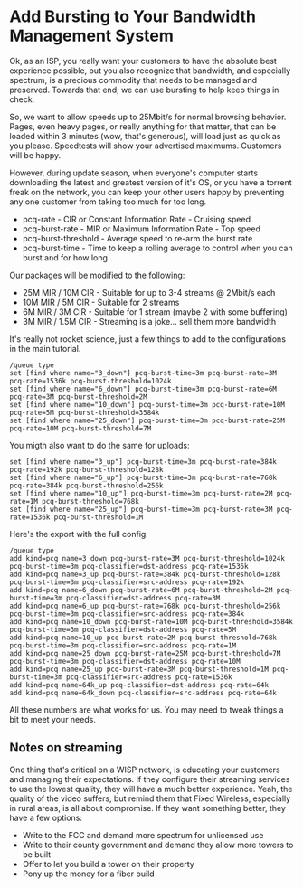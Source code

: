 # Add Bursting to Your Bandwidth Management System

Ok, as an ISP, you really want your customers to have the absolute best experience possible, but you also recognize that bandwidth, and especially spectrum, is a precious commodity that needs to be managed and preserved.  Towards that end, we can use bursting to help keep things in check.

So, we want to allow speeds up to 25Mbit/s for normal browsing behavior.  Pages, even heavy pages, or really anything for that matter, that can be loaded within 3 minutes (wow, that's generous), will load just as quick as you please.  Speedtests will show your advertised maximums.  Customers will be happy.

However, during update season, when everyone's computer starts downloading the latest and greatest version of it's OS, or you have a torrent freak on the network, you can keep your other users happy by preventing any one customer from taking too much for too long.

* pcq-rate - CIR or Constant Information Rate - Cruising speed
* pcq-burst-rate - MIR or Maximum Information Rate - Top speed
* pcq-burst-threshold - Average speed to re-arm the burst rate
* pcq-burst-time - Time to keep a rolling average to control when you can burst and for how long

Our packages will be modified to the following:

* 25M MIR / 10M CIR - Suitable for up to 3-4 streams @ 2Mbit/s each
* 10M MIR / 5M CIR - Suitable for 2 streams
* 6M MIR / 3M CIR - Suitable for 1 stream (maybe 2 with some buffering)
* 3M MIR / 1.5M CIR - Streaming is a joke... sell them more bandwidth

It's really not rocket science, just a few things to add to the configurations in the main tutorial.

```
/queue type
set [find where name="3_down"] pcq-burst-time=3m pcq-burst-rate=3M pcq-rate=1536k pcq-burst-threshold=1024k 
set [find where name="6_down"] pcq-burst-time=3m pcq-burst-rate=6M pcq-rate=3M pcq-burst-threshold=2M
set [find where name="10_down"] pcq-burst-time=3m pcq-burst-rate=10M pcq-rate=5M pcq-burst-threshold=3584k 
set [find where name="25_down"] pcq-burst-time=3m pcq-burst-rate=25M pcq-rate=10M pcq-burst-threshold=7M         

```

You migth also want to do the same for uploads:

```
set [find where name="3_up"] pcq-burst-time=3m pcq-burst-rate=384k pcq-rate=192k pcq-burst-threshold=128k
set [find where name="6_up"] pcq-burst-time=3m pcq-burst-rate=768k pcq-rate=384k pcq-burst-threshold=256k
set [find where name="10_up"] pcq-burst-time=3m pcq-burst-rate=2M pcq-rate=1M pcq-burst-threshold=768k
set [find where name="25_up"] pcq-burst-time=3m pcq-burst-rate=3M pcq-rate=1536k pcq-burst-threshold=1M
```

Here's the export with the full config:

```
/queue type
add kind=pcq name=3_down pcq-burst-rate=3M pcq-burst-threshold=1024k pcq-burst-time=3m pcq-classifier=dst-address pcq-rate=1536k
add kind=pcq name=3_up pcq-burst-rate=384k pcq-burst-threshold=128k pcq-burst-time=3m pcq-classifier=src-address pcq-rate=192k
add kind=pcq name=6_down pcq-burst-rate=6M pcq-burst-threshold=2M pcq-burst-time=3m pcq-classifier=dst-address pcq-rate=3M
add kind=pcq name=6_up pcq-burst-rate=768k pcq-burst-threshold=256k pcq-burst-time=3m pcq-classifier=src-address pcq-rate=384k
add kind=pcq name=10_down pcq-burst-rate=10M pcq-burst-threshold=3584k pcq-burst-time=3m pcq-classifier=dst-address pcq-rate=5M
add kind=pcq name=10_up pcq-burst-rate=2M pcq-burst-threshold=768k pcq-burst-time=3m pcq-classifier=src-address pcq-rate=1M
add kind=pcq name=25_down pcq-burst-rate=25M pcq-burst-threshold=7M pcq-burst-time=3m pcq-classifier=dst-address pcq-rate=10M
add kind=pcq name=25_up pcq-burst-rate=3M pcq-burst-threshold=1M pcq-burst-time=3m pcq-classifier=src-address pcq-rate=1536k
add kind=pcq name=64k_up pcq-classifier=dst-address pcq-rate=64k
add kind=pcq name=64k_down pcq-classifier=src-address pcq-rate=64k
```

All these numbers are what works for us.  You may need to tweak things a bit to meet your needs.

##  Notes on streaming

One thing that's critical on a WISP network, is educating your customers and managing their expectations.  If they configure their streaming services to use the lowest quality, they will have a much better experience.  Yeah, the quality of the video suffers, but remind them that Fixed Wireless, especially in rural areas, is all about compromise.  If they want something better, they have a few options:

* Write to the FCC and demand more spectrum for unlicensed use
* Write to their county government and demand they allow more towers to be built
* Offer to let you build a tower on their property
* Pony up the money for a fiber build


